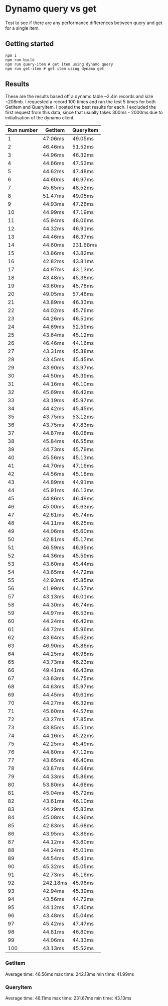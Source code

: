 # Dynamo query vs get

Test to see if there are any performance differences between query and get for a single item.

## Getting started

```
npm i
npm run build
npm run query-item # get item using dynamo query
npm run get-item # get item using dynamo get
```

## Results

These are the results based off a dynamo table ~2.4m records and size ~208mb. I requested a record 100 times and ran the test 5 times for both GetItem and QueryItem. I posted the best results for each. I excluded the first request from this data, since that usually takes 300ms - 2000ms due to initialisation of the dynamo client.

| Run number | GetItem  | QueryItem |
| ---------- | -------- | --------- |
| 1          | 47.06ms  | 49.05ms   |
| 2          | 46.46ms  | 51.52ms   |
| 3          | 44.96ms  | 46.32ms   |
| 4          | 44.66ms  | 47.53ms   |
| 5          | 44.62ms  | 47.48ms   |
| 6          | 44.60ms  | 46.97ms   |
| 7          | 45.65ms  | 48.52ms   |
| 8          | 51.47ms  | 49.05ms   |
| 9          | 44.93ms  | 47.26ms   |
| 10         | 44.99ms  | 47.19ms   |
| 11         | 45.94ms  | 48.06ms   |
| 12         | 44.32ms  | 46.91ms   |
| 13         | 44.46ms  | 46.37ms   |
| 14         | 44.60ms  | 231.68ms  |
| 15         | 43.86ms  | 43.82ms   |
| 16         | 42.82ms  | 43.81ms   |
| 17         | 44.97ms  | 43.13ms   |
| 18         | 43.48ms  | 45.38ms   |
| 19         | 43.60ms  | 45.78ms   |
| 20         | 49.05ms  | 57.46ms   |
| 21         | 43.89ms  | 46.33ms   |
| 22         | 44.02ms  | 45.76ms   |
| 23         | 44.26ms  | 46.51ms   |
| 24         | 44.69ms  | 52.59ms   |
| 25         | 43.64ms  | 45.12ms   |
| 26         | 46.46ms  | 44.16ms   |
| 27         | 43.31ms  | 45.38ms   |
| 28         | 43.45ms  | 45.45ms   |
| 29         | 43.90ms  | 43.97ms   |
| 30         | 44.50ms  | 45.39ms   |
| 31         | 44.16ms  | 46.10ms   |
| 32         | 45.69ms  | 46.42ms   |
| 33         | 43.19ms  | 45.97ms   |
| 34         | 44.42ms  | 45.45ms   |
| 35         | 43.75ms  | 53.12ms   |
| 36         | 43.75ms  | 47.83ms   |
| 37         | 44.87ms  | 48.08ms   |
| 38         | 45.84ms  | 46.55ms   |
| 39         | 44.73ms  | 45.79ms   |
| 40         | 45.56ms  | 45.13ms   |
| 41         | 44.70ms  | 47.16ms   |
| 42         | 44.56ms  | 45.18ms   |
| 43         | 44.89ms  | 44.91ms   |
| 44         | 45.91ms  | 46.13ms   |
| 45         | 44.86ms  | 46.49ms   |
| 46         | 45.00ms  | 45.63ms   |
| 47         | 42.61ms  | 45.74ms   |
| 48         | 44.11ms  | 46.25ms   |
| 49         | 44.06ms  | 45.60ms   |
| 50         | 42.81ms  | 45.17ms   |
| 51         | 46.59ms  | 46.95ms   |
| 52         | 44.36ms  | 45.59ms   |
| 53         | 43.60ms  | 45.44ms   |
| 54         | 43.65ms  | 44.72ms   |
| 55         | 42.93ms  | 45.85ms   |
| 56         | 41.99ms  | 44.57ms   |
| 57         | 43.13ms  | 46.01ms   |
| 58         | 44.30ms  | 46.74ms   |
| 59         | 44.97ms  | 46.53ms   |
| 60         | 44.24ms  | 46.42ms   |
| 61         | 44.72ms  | 45.96ms   |
| 62         | 43.64ms  | 45.62ms   |
| 63         | 46.90ms  | 45.86ms   |
| 64         | 44.25ms  | 46.98ms   |
| 65         | 43.73ms  | 46.23ms   |
| 66         | 49.41ms  | 46.43ms   |
| 67         | 43.63ms  | 44.75ms   |
| 68         | 44.63ms  | 45.97ms   |
| 69         | 44.45ms  | 49.61ms   |
| 70         | 44.27ms  | 46.32ms   |
| 71         | 45.60ms  | 44.57ms   |
| 72         | 43.27ms  | 47.85ms   |
| 73         | 43.85ms  | 45.51ms   |
| 74         | 44.16ms  | 45.22ms   |
| 75         | 42.25ms  | 45.49ms   |
| 76         | 44.80ms  | 47.12ms   |
| 77         | 43.65ms  | 46.40ms   |
| 78         | 43.87ms  | 44.64ms   |
| 79         | 44.33ms  | 45.86ms   |
| 80         | 53.80ms  | 44.66ms   |
| 81         | 45.04ms  | 45.72ms   |
| 82         | 43.61ms  | 46.10ms   |
| 83         | 44.29ms  | 45.83ms   |
| 84         | 45.08ms  | 44.96ms   |
| 85         | 42.83ms  | 45.68ms   |
| 86         | 43.95ms  | 43.86ms   |
| 87         | 44.12ms  | 43.80ms   |
| 88         | 44.24ms  | 45.01ms   |
| 89         | 44.54ms  | 45.41ms   |
| 90         | 45.32ms  | 45.05ms   |
| 91         | 42.73ms  | 45.16ms   |
| 92         | 242.18ms | 45.96ms   |
| 93         | 42.94ms  | 45.39ms   |
| 94         | 43.56ms  | 44.72ms   |
| 95         | 44.12ms  | 47.40ms   |
| 96         | 43.48ms  | 45.04ms   |
| 97         | 45.42ms  | 47.47ms   |
| 98         | 44.81ms  | 46.80ms   |
| 99         | 44.06ms  | 44.33ms   |
| 100        | 43.13ms  | 45.52ms   |

### GetItem

Average time: 46.56ms
max time: 242.18ms
min time: 41.99ms

### QueryItem

Average time: 48.11ms
max time: 231.67ms
min time: 43.13ms

